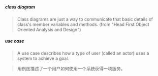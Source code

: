 ##### class diagram
> Class diagrams are just a way to communicate that basic details of class's member variables and methods. (from "Head First Object Oriented Analysis and Design")

##### use case
> A use case describes how a type of user (called an actor) uses a system to achieve a goal.

> 用例图描述了一个用户如何使用一个系统获得一项服务。

